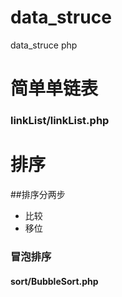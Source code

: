 # data_struce
data_struce php

# 简单单链表  
### linkList/linkList.php

# 排序
##排序分两步
- 比较
- 移位

### 冒泡排序
#### sort/BubbleSort.php 




